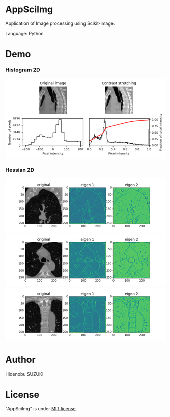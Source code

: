 # AppSciImg

Application of Image processing using Scikit-image.

Language: Python

# Demo
### Histogram 2D
<img src="https://github.com/Nobu575/AppSciImg/blob/main/img/sagittal_histogram2d.png">

### Hessian 2D
<img src="https://github.com/Nobu575/AppSciImg/blob/main/img/hessian2d.png">
<img src="https://github.com/Nobu575/AppSciImg/blob/main/img/hessian2d_axial.png">
<img src="https://github.com/Nobu575/AppSciImg/blob/main/img/hessian2d_coronal.png">

# Author
Hidenobu SUZUKI

# License
"AppSciImg" is under [MIT license](https://en.wikipedia.org/wiki/MIT_License).
